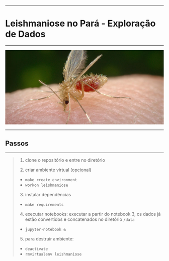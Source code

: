 ***

# Leishmaniose no Pará - Exploração de Dados

***

![flebotomíneo fêmea](https://github.com/FlaviaLopes/leishmaniose/blob/main/refs/imagens/flebotomineo.jpg)
***
## Passos 
***
> 1. clone o repositório e entre no diretório
> 
> 2. criar ambiente virtual (opcional)
>	- `make create_environment`
>	- `workon leishmaniose`
> 
> 3. instalar dependências
> 	- `make requirements`
> 
> 4. executar notebooks: executar a partir do notebook 3, os dados já estão convertidos e concatenados no diretório `/data`
>	- `jupyter-notebook &`
> 
> 5. para destruir ambiente:
>	- `deactivate`
>	- `rmvirtualenv leishmaniose`
